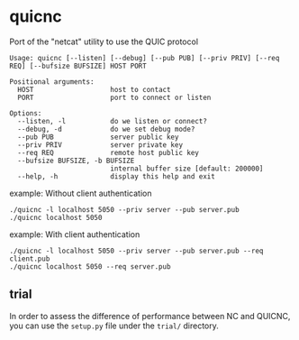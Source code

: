 # quicnc 

Port of the "netcat" utility to use the QUIC protocol 

    Usage: quicnc [--listen] [--debug] [--pub PUB] [--priv PRIV] [--req REQ] [--bufsize BUFSIZE] HOST PORT
    
    Positional arguments:
      HOST                   host to contact
      PORT                   port to connect or listen
    
    Options:
      --listen, -l           do we listen or connect?
      --debug, -d            do we set debug mode?
      --pub PUB              server public key
      --priv PRIV            server private key
      --req REQ              remote host public key
      --bufsize BUFSIZE, -b BUFSIZE
                             internal buffer size [default: 200000]
      --help, -h             display this help and exit


example: Without client authentication

    ./quicnc -l localhost 5050 --priv server --pub server.pub
    ./quicnc localhost 5050
    
example: With client authentication 
    
    ./quicnc -l localhost 5050 --priv server --pub server.pub --req client.pub
    ./quicnc localhost 5050 --req server.pub
    
## trial 

In order to assess the difference of performance between NC and QUICNC, you can use the 
`setup.py` file under the `trial/` directory. 